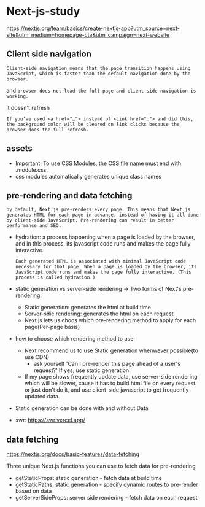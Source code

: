 # Next-js-study
https://nextjs.org/learn/basics/create-nextjs-app?utm_source=next-site&utm_medium=homepage-cta&utm_campaign=next-website

## Client side navigation
`Client-side navigation means that the page transition happens using JavaScript, which is faster than the default navigation done by the browser.`

and 
`browser does not load the full page and client-side navigation is working.`

it doesn't refresh

`If you’ve used <a href="…"> instead of <Link href="…"> and did this, the background color will be cleared on link clicks because the browser does the full refresh.`

## assets
- Important: To use CSS Modules, the CSS file name must end with .module.css.
- css modules automatically generates unique class names

## pre-rendering and data fetching

`by default, Next.js pre-renders every page. This means that Next.js generates HTML for each page in advance, instead of having it all done by client-side JavaScript. Pre-rendering can result in better performance and SEO.`

- hydration: a process happening when a page is loaded by the browser, and in this process, its javascript code runs and makes the page fully interactive. 
    ```
    Each generated HTML is associated with minimal JavaScript code necessary for that page. When a page is loaded by the browser, its JavaScript code runs and makes the page fully interactive. (This process is called hydration.)
    ```

- static generation vs server-side rendering   -> Two forms of Next's pre-rendering. 
  - Static generation: generates the html at build time
  - Server-sdie rendering: generates the html on each request
  - Next js lets us choos which pre-rendering method to apply for each page(Per-page basis)

- how to choose which rendering method to use
  - Next recommend us to use Static generation whenwever possible(to use CDN)
    - ask yourself 'Can I pre-render this page ahead of a user's request?' If yes, use static generation
  - If my page shows frequently update data, use server-side rendering which will be slower, cause it has to build html file on every request. or just don't do it, and use client-side javascript to get frequently updated data. 

- Static generation can be done with and without Data

- swr: https://swr.vercel.app/



## data fetching
https://nextjs.org/docs/basic-features/data-fetching

Three unique Next.js functions you can use to fetch data for pre-rendering

- getStaticProps: static generation - fetch data at build time
- getStaticPaths: static generation - specify dynamic routes to pre-render based on data
- getServerSideProps: server side rendering - fetch data on each request